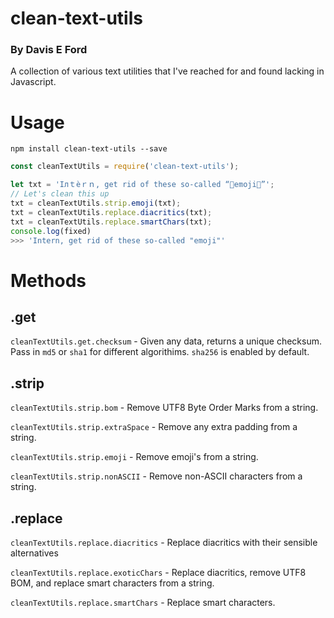 # clean-text-utils
### By Davis E Ford

A collection of various text utilities that I've reached for and found lacking in Javascript.

# Usage

`npm install clean-text-utils --save`

```javascript
const cleanTextUtils = require('clean-text-utils');

let txt = 'Iлｔèｒｎ, get rid of these so-called “💩emoji💩”';
// Let's clean this up
txt = cleanTextUtils.strip.emoji(txt);
txt = cleanTextUtils.replace.diacritics(txt);
txt = cleanTextUtils.replace.smartChars(txt);
console.log(fixed)
>>> 'Intern, get rid of these so-called "emoji"'
```

# Methods
## .get

`cleanTextUtils.get.checksum` - Given any data, returns a unique checksum. Pass in `md5` or `sha1` for different algorithims. `sha256` is enabled by default.
## .strip

`cleanTextUtils.strip.bom` - Remove UTF8 Byte Order Marks from a string.

`cleanTextUtils.strip.extraSpace` - Remove any extra padding from a string.

`cleanTextUtils.strip.emoji` - Remove emoji's from a string.

`cleanTextUtils.strip.nonASCII` - Remove non-ASCII characters from a string.

## .replace

`cleanTextUtils.replace.diacritics` - Replace diacritics with their sensible alternatives

`cleanTextUtils.replace.exoticChars` - Replace diacritics, remove UTF8 BOM, and replace smart characters from a string.

`cleanTextUtils.replace.smartChars` - Replace smart characters.